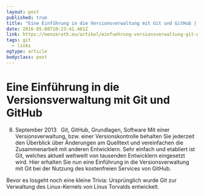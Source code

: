 ```yaml
---
layout: post 
published: true 
title: "Eine Einführung in die Versionsverwaltung mit Git und GitHub | Marvin Menzerath" 
date: 2016-05-08T10:23:41.401Z 
link: https://menzerath.eu/artikel/einfuehrung-versionsverwaltung-git-github/ 
tags: git
  - links
ogtype: article 
bodyclass: post 
---
```

# Eine Einführung in die Versionsverwaltung mit Git und GitHub
 08. September 2013    Git, GitHub, Grundlagen, Software
Mit einer Versionsverwaltung, bzw. einer Versionskontrolle behalten Sie jederzeit den Überblick über Änderungen am Quelltext und vereinfachen die Zusammenarbeit mit anderen Entwicklern. Sehr einfach und etabliert ist Git, welches aktuell weltweilt von tausenden Entwicklern eingesetzt wird.
Hier erhalten Sie nun eine Einführung in die Versionsverwaltung mit Git bei der Nutzung des kostenfreien Services von GitHub.

Bevor es losgeht noch eine kleine Trivia: Ursprünglich wurde Git zur Verwaltung des Linux-Kernels von Linus Torvalds entwickelt.
